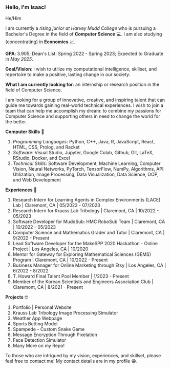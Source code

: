 ### Hello, I'm Isaac!

He/Him

I am currently a *rising junior at Harvey Mudd College* who is pursuing a Bachelor's Degree in the field of **Computer Science** 💻. I am also studying (concentrating) in **Economics** 📈.

**GPA**: 3.905; Dean's List: Spring 2022 - Spring 2023; Expected to Graduate in *May 2025*.

**Goal/Vision**: I wish to utilize my computational intelligence, skillset, and repertoire to make a positive, lasting change in our society. 

**What I am currently looking for**: an internship or research position in the field of Computer Science. 

I am looking for a group of innovative, creative, and inspiring talent that can guide me towards gaining real-world technical experiences. I wish to join a team that can help me accomplish my dream: to combine my passions for Computer Science and supporting others in need to change the world for the better.

**Computer Skills** 🧠
1. *Programming Languages*: Python, C++, Java, R, JavaScript, React, HTML, CSS, Prolog, and Racket 
2. *Software*: Visual Studio, Jupyter, Google Colab, Github, Git, LaTeX, RStudio, Docker, and Excel
3. *Technical Skills*: Software Development, Machine Learning, Computer Vision, Neural Networks, PyTorch, TensorFlow, NumPy, Algorithms, API Utilization, Image Processing, Data Visualization, Data Science, OOP, and Web Development

**Experiences** 🏃
1. Research Intern for Learning Agents in Complex Environments (LACE) Lab | Claremont, CA | 05/2023 - 07/2023
2. Research Intern for Krauss Lab Tribology | Claremont, CA | 10/2022 - 05/2023
3. Software Developer for MuddSub: HMC RoboSub Team | Claremont, CA | 10/2022 - 05/2023
4. Computer Science and Mathematics Grader and Tutor | Claremont, CA | 9/2022 - Present
5. Lead Software Developer for the MakeSPP 2020 Hackathon - Online Project | Los Angeles, CA | 10/2020
6. Mentor for Gateway for Exploring Mathematical Sciences (GEMS) Program | Claremont, CA | 10/2022 - Present
7. Business Manager for Online Marketing through Etsy | Los Angeles, CA | 6/2022 - 8/2022
8. T. Howard Final Talent Pool Member | 1/2023 - Present
9. Member of the Korean Scientists and Engineers Association Club | Claremont, CA | 8/2021 - Present

**Projects** 🤓
1. Portfolio | Personal Website
2. Krauss Lab Tribology Image Processing Simulator
3. Weather App Webpage
4. Sports Betting Model
5. Spampede - Custom Snake Game
6. Message Encryption Through Pixelation
7. Face Detection Simulator
8. Many More on my Repo!

To those who are intrigued by my vision, experiences, and skillset, please feel free to contact me! My contact details are in my profile 😁.
